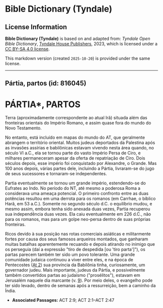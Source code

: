 # Bible Dictionary (Tyndale)

## License Information

**Bible Dictionary (Tyndale)** is based on and adapted from: _Tyndale Open Bible Dictionary_, [Tyndale House Publishers](https://tyndaleopenresources.com/), 2023, which is licensed under a [CC BY-SA 4.0 license](https://creativecommons.org/licenses/by-sa/4.0/legalcode.en).

This markdown version (created `2025-10-20`) is provided under the same license.



--------------------------------

## Pártia, partos (id: 816045)

PÁRTIA\*, PARTOS
================

Terra (aproximadamente correspondente ao atual Irã) situada além das fronteiras orientais do Império Romano, e assim quase fora do mundo do Novo Testamento.

No entanto, está incluído em mapas do mundo do AT, que geralmente abrangem o território oriental. Muitos judeus deportados da Palestina após as invasões assírias e babilônicas estavam vivendo nesta área quando, no século VI a.C., ela se tornou parte do vasto Império Persa de Ciro, e milhares permaneceram apesar da oferta de repatriação de Ciro. Dois séculos depois, esse império foi conquistado por Alexandre, o Grande. Mas 100 anos depois, várias partes dele, incluindo a Pártia, livraram\-se do jugo de seus sucessores e tornaram\-se independentes.

Partia eventualmente se tornou um grande império, estendendo\-se do Eufrates ao Indo. No período do NT, até mesmo a poderosa Roma a considerava uma ameaça potencial. O primeiro confronto entre as duas potências resultou em uma derrota para os romanos (em Carrhae, o bíblico Harã, em 53 a.C.). Somente no segundo século d.C. o equilíbrio mudou, e mesmo assim, embora tenha sido anexada duas vezes, Partia recuperou sua independência duas vezes. Ela caiu eventualmente em 226 d.C., não para os romanos, mas para um golpe neo\-persa dentro de suas próprias fronteiras.

Ricos devido à sua posição nas rotas comerciais asiáticas e militarmente fortes por causa dos seus famosos arqueiros montados, que ganharam muitas batalhas aparentemente recuando e depois atirando no inimigo que os perseguia (daí a expressão "tiro de despedida \[ou 'tiro parta']"), os partas parecem também ter sido um povo tolerante. Uma grande comunidade judaica continuou a viver entre eles, e na época de Pentecostes ([At 2](https://ref.ly/Acts2:1-Acts2:47)) sua província da Babilônia tinha, curiosamente, um governador judeu. Mais importante, judeus da Pártia, e possivelmente também convertidos partas ao judaísmo ("prosélitos"), estavam em Jerusalém naquele dia marcante (v. [9](https://ref.ly/Acts2:9)). Por meio deles, o evangelho pode ter sido levado, dentro de semanas após a ressurreição, bem a caminho da Índia.

* **Associated Passages:** ACT 2:9; ACT 2:1–ACT 2:47

